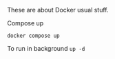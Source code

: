 These are about Docker usual stuff.

Compose up
```
docker compose up
```
To run in background `up -d`

